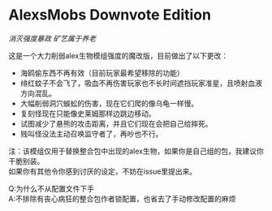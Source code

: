 # AlexsMobs Downvote Edition
 
*消灭强度暴政  矿艺属于养老*

这是一个大力削弱alex生物模组强度的魔改版，目前做出了以下更改：
- 海鸥偷东西不再有效（目前玩家最希望移除的功能）
- 绯红蚊子不会飞了，吸血不再伤害玩家也不长时间遮挡玩家准星，且喷射血液方向混乱。
- 大幅削弱洞穴蜈蚣的伤害，现在它们爬的像乌龟一样慢。
- 复刻怪现在只能像史莱姆那样边跳边移动。
- 试图减少了悬熊的攻击距离，并且它们现在会把自己给摔死。
- 贱叫怪没法主动召唤监守者了，再吵也不行。

注：该模组仅用于替换整合包中出现的alex生物，如果你是自己组的包，我建议你干脆别装。<br>如果你有其他令你感到讨厌的设定，不妨在issue里提出来。

Q:为什么不从配置文件下手<br>
A:不排除有丧心病狂的整合包作者锁配置，也省去了手动修改配置的麻烦
